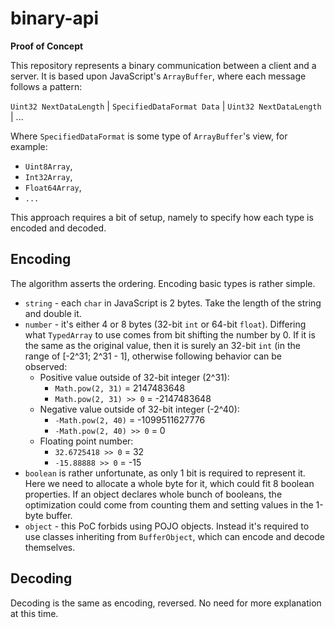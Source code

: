 # binary-api

**Proof of Concept** 

This repository represents a binary communication between a client and a server.
It is based upon JavaScript's `ArrayBuffer`, where each message follows a pattern:

`Uint32 NextDataLength` | `SpecifiedDataFormat Data` | `Uint32 NextDataLength` | ...

Where `SpecifiedDataFormat` is some type of `ArrayBuffer`'s view, for example:
* `Uint8Array`,
* `Int32Array`,
* `Float64Array`,
* `...`

This approach requires a bit of setup, namely to specify how each type is encoded and decoded. 

## Encoding

The algorithm asserts the ordering. Encoding basic types is rather simple.

* `string` - each `char` in JavaScript is 2 bytes. Take the length of the string and double it.
* `number` - it's either 4 or 8 bytes (32-bit `int` or 64-bit `float`). Differing what 
  `TypedArray` to use comes from bit shifting the number by 0. If it is the same
  as the original value, then it is surely an 32-bit `int` (in the range of [-2^31; 2^31 - 1],
  otherwise following behavior can be observed:
    * Positive value outside of 32-bit integer (2^31):
        * `Math.pow(2, 31)` = 2147483648
        * `Math.pow(2, 31) >> 0` = -2147483648
    * Negative value outside of 32-bit integer (-2^40):
        * `-Math.pow(2, 40)` = -1099511627776
        * `-Math.pow(2, 40) >> 0` = 0
    * Floating point number:
        * `32.6725418 >> 0` = 32
        * `-15.88888 >> 0` = -15
* `boolean` is rather unfortunate, as only 1 bit is required to represent it. Here we need
  to allocate a whole byte for it, which could fit 8 boolean properties. If an object declares 
  whole bunch of booleans, the optimization could come from counting them and setting values in
  the 1-byte buffer.
* `object` - this PoC forbids using POJO objects. Instead it's required to use 
  classes inheriting from `BufferObject`, which can encode and decode themselves.

## Decoding

Decoding is the same as encoding, reversed. No need for more explanation at this time.

